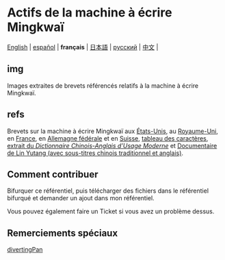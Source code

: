 # Actifs de la machine à écrire Mingkwaï

[English](https://github.com/ExpedicHabbet/MingkwaiAssets/blob/main/README.md) |
[español](https://github.com/ExpedicHabbet/MingkwaiAssets/blob/main/LEEME.md) |
__français__ |
[日本語](https://github.com/ExpedicHabbet/MingkwaiAssets/blob/main/README-JA.md) |
[русский](https://github.com/ExpedicHabbet/MingkwaiAssets/blob/main/README-RU.md) |
[中文](https://github.com/ExpedicHabbet/MingkwaiAssets/blob/main/README-ZH.md) |

## img

Images extraites de brevets référencés relatifs à la machine à écrire Mingkwaï.

## refs

Brevets sur la machine à écrire Mingkwaï aux [États-](https://github.com/ExpedicHabbet/MingkwaiAssets/blob/main/refs/US2613795A.pdf)[Unis](https://github.com/ExpedicHabbet/MingkwaiAssets/blob/main/refs/US2613794A.pdf), au [Royaume-Uni](https://github.com/ExpedicHabbet/MingkwaiAssets/blob/main/refs/GB711462A.pdf), en [France](https://github.com/ExpedicHabbet/MingkwaiAssets/blob/main/refs/FR984303A.pdf), en [Allemagne fédérale](https://github.com/ExpedicHabbet/MingkwaiAssets/blob/main/refs/DE922774C.pdf) et en [Suisse](https://github.com/ExpedicHabbet/MingkwaiAssets/blob/main/refs/CH327313A.pdf), [tableau des caractères](https://github.com/ExpedicHabbet/MingkwaiAssets/blob/main/refs/字表·明快華文打字機.pdf), [extrait du _Dictionnaire Chinois-Anglais d’Usage Moderne_](https://github.com/ExpedicHabbet/MingkwaiAssets/blob/main/refs/林語堂《當代漢英詞典》摘錄.pdf) et [Documentaire de Lin Yutang (avec sous-titres chinois traditionnel et anglais)](https://github.com/ExpedicHabbet/MingkwaiAssets/blob/main/refs/林語堂紀錄片(1985年).mp4).

## Comment contribuer

Bifurquer ce référentiel, puis télécharger des fichiers dans le référentiel bifurqué et demander un ajout dans mon référentiel.

Vous pouvez également faire un Ticket si vous avez un problème dessus.

## Remerciements spéciaux

[divertingPan](https://github.com/divertingPan)
